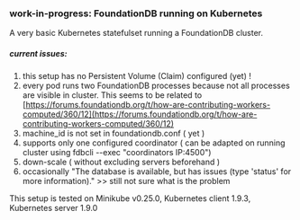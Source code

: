 ### work-in-progress: FoundationDB running on Kubernetes


A very basic Kubernetes statefulset running a FoundationDB cluster.

##### current issues:

1. this setup has no Persistent Volume (Claim) configured (yet) !
2. every pod runs two FoundationDB processes because not all processes are visible in cluster. This seems to be related to [https://forums.foundationdb.org/t/how-are-contributing-workers-computed/360/12](https://forums.foundationdb.org/t/how-are-contributing-workers-computed/360/12)
3. machine_id is not set in foundationdb.conf ( yet )
4. supports only one configured coordinator ( can be adapted on running cluster using fdbcli --exec "coordinators IP:4500")
5. down-scale ( without excluding servers beforehand )
6. occasionally "The database is available, but has issues (type 'status' for more information)." >> still not sure what is the problem

This setup is tested on Minikube v0.25.0, Kubernetes client 1.9.3, Kubernetes server 1.9.0
  